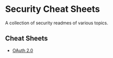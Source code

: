 # Security Cheat Sheets

A collection of security readmes of various topics. 

## Cheat Sheets

* [OAuth 2.0](/oauth-2.0-cheat-sheet.md)

